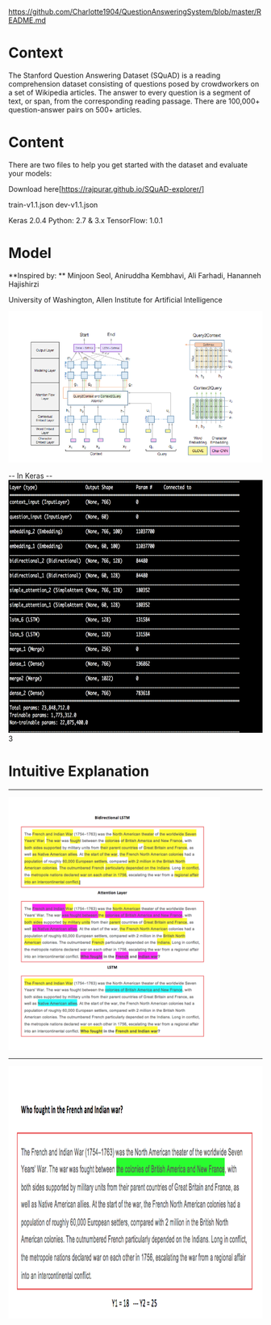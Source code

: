 https://github.com/Charlotte1904/QuestionAnsweringSystem/blob/master/README.md



# Context

The Stanford Question Answering Dataset (SQuAD) is a reading comprehension dataset consisting of questions posed by crowdworkers on a set of Wikipedia articles. The answer to every question is a segment of text, or span, from the corresponding reading passage. There are 100,000+ question-answer pairs on 500+ articles.

# Content

There are two files to help you get started with the dataset and evaluate your models:

Download here[https://rajpurar.github.io/SQuAD-explorer/]

train-v1.1.json 
dev-v1.1.json

Keras 2.0.4 
Python: 2.7 & 3.x
TensorFlow: 1.0.1

# Model 

 **Inspired by: ** Minjoon Seol, Aniruddha Kembhavi, Ali Farhadi, Hananneh Hajishirzi

   University of Washington, Allen Institute for Artificial Intelligence

<img src="Images/model.png" height="300"/>

-- In Keras --
<img src="Images/model1.png" height="500"/>3


# Intuitive Explanation


----
<img src="Images/layers.png" height="500"/>

----

<img src="Images/output1.png" height="500"/>

